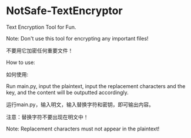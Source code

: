 # NotSafe-TextEncryptor
Text Encryption Tool for Fun.

Note: Don't use this tool for encrypting any important files!

不要用它加密任何重要文件！

How to use:

如何使用:

Run main.py, input the plaintext, input the replacement characters and the key, and the content will be outputted accordingly.

运行main.py，输入明文，输入替换字符和密钥，即可输出内容。

注意：替换字符不要出现在明文中！

Note: Replacement characters must not appear in the plaintext!
